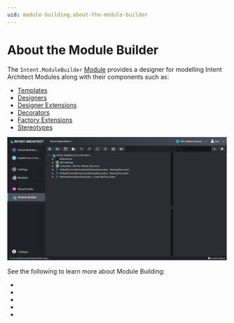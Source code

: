 ```yaml
---
uid: module-building.about-the-module-builder
---
```

# About the Module Builder

The `Intent.ModuleBuilder` [Module](xref:application-development.applications-and-solutions.about-modules) provides a designer for modelling Intent Architect Modules along with their components such as:

- [Templates](xref:module-building.templates.about-templates-csharp)
- [Designers](xref:application-development.modelling.about-designers)
- [Designer Extensions](xref:module-building.designer-extensions.about-designer-extensions)
- [Decorators](xref:module-building.decorators.about-decorators)
- [Factory Extensions](xref:application-development.software-factory.about-software-factory-execution)
- [Stereotypes](xref:application-development.modelling.about-stereotypes)

![A screenshot of the module builder](images/module-builder-basic.png)

See the following to learn more about Module Building:

- [](xref:module-building.templates.tutorial-create-a-template.create-a-template-introduction)
- [](xref:module-building.designer-extensions.tutorial-create-an-event-as-a-designer-extension)
- [](xref:module-building.designers.designer-modelling)
- [](xref:module-building.templates.configuring-a-templates-default-output-location)
- [](xref:module-building.module-distribution)
  
